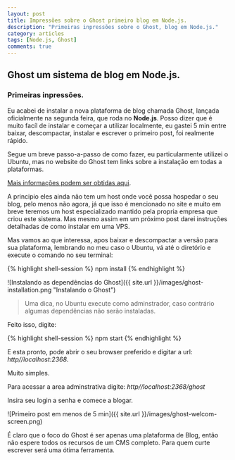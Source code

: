 ```yaml
---
layout: post
title: Impressões sobre o Ghost primeiro blog em Node.js.
description: "Primeiras inpressões sobre o Ghost, blog em Node.js."
category: articles
tags: [Node.js, Ghost]
comments: true  
---
```


## Ghost um sistema de blog em Node.js.

### Primeiras inpressões.

Eu acabei de instalar a nova plataforma de blog chamada Ghost, lançada oficialmente na segunda feira, que roda no **Node.js**.
Posso dizer que é muito facíl de instalar e começar a utilizar localmente, eu gastei 5 min entre baixar, descompactar, instalar e escrever o primeiro post, foi realmente rápido.

Segue um breve passo-a-passo de como fazer, eu particularmente utilizei o Ubuntu, mas no website do Ghost tem links sobre a instalação em todas a plataformas.

[Mais informações podem ser obtidas aqui](http://docs.ghost.org/installation/).

A principio eles ainda não tem um host onde você possa hospedar o seu blog, pelo menos não agora, já que isso é mencionado no site e muito em breve teremos um host especializado mantido pela propria empresa que criou este sistema. Mas mesmo assim em um próximo post darei instruções detalhadas de como instalar em uma VPS.

Mas vamos ao que interessa, apos baixar e descompactar a versão para sua plataforma, lembrando no meu caso o Ubuntu, vá até o diretório e execute o comando no seu terminal:

{% highlight shell-session %}
	npm install
{% endhighlight %}

![Instalando as dependências do Ghost]({{ site.url }}/images/ghost-installation.png "Instalando o Ghost")

>Uma dica, no Ubuntu execute como adminstrador, caso contrário algumas dependências não serão instaladas.

Feito isso, digite:

{% highlight shell-session %}
	npm start
{% endhighlight %}

E esta pronto, pode abrir o seu browser preferido e digitar a url: _http//localhost:2368_.

Muito simples.

Para acessar a area adminstrativa digite: _http//localhost:2368/ghost_

Insira seu login a senha e comece a blogar.

![Primeiro post em menos de 5 min]({{ site.url }}/images/ghost-welcom-screen.png)

É claro que o foco do Ghost é ser apenas uma plataforma de Blog, então não espere todos os recursos de um CMS completo.
Para quem curte escrever será uma ótima ferramenta.

